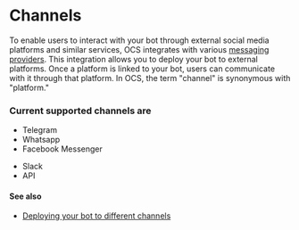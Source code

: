 # Channels

To enable users to interact with your bot through external social media platforms and similar services, OCS integrates with various [messaging providers][1]. This integration allows you to deploy your bot to external platforms. Once a platform is linked to your bot, users can communicate with it through that platform. In OCS, the term "channel" is synonymous with "platform."

### Current supported channels are
- Telegram
- Whatsapp
- Facebook Messenger
<!-- - SureAdhere -->
- Slack
- API

#### See also
- [Deploying your bot to different channels](../how-to/deploy_to_different_channels.md)


[1]: ./messaging_providers.md
